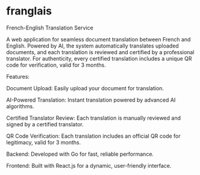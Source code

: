 # franglais
French-English Translation Service

A web application for seamless document translation between French and English. Powered by AI, the system automatically translates uploaded documents, and each translation is reviewed and certified by a professional translator. For authenticity, every certified translation includes a unique QR code for verification, valid for 3 months.

Features:

Document Upload: Easily upload your document for translation.

AI-Powered Translation: Instant translation powered by advanced AI algorithms.

Certified Translator Review: Each translation is manually reviewed and signed by a certified translator.

QR Code Verification: Each translation includes an official QR code for legitimacy, valid for 3 months.

Backend: Developed with Go for fast, reliable performance.

Frontend: Built with React.js for a dynamic, user-friendly interface.
